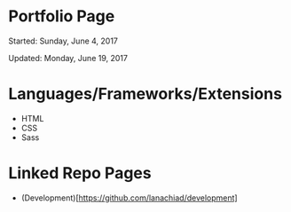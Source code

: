 # Portfolio Page

Started: Sunday, June 4, 2017

Updated: Monday, June 19, 2017

# Languages/Frameworks/Extensions
* HTML
* CSS
* Sass

# Linked Repo Pages
* (Development)[https://github.com/lanachiad/development]
